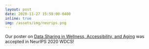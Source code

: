 ```yaml
---
layout: post
date: 2020-11-27 15:59:00-0400
inline: true
img: /assets/img/neurips.png
---
```

Our poster on [Data Sharing in Wellness, Accessibility, and Aging](https://www.researchgate.net/publication/348844784_Data_Sharing_in_Wellness_Accessibility_and_Aging) was accepted in NeurIPS 2020 WDCS!
